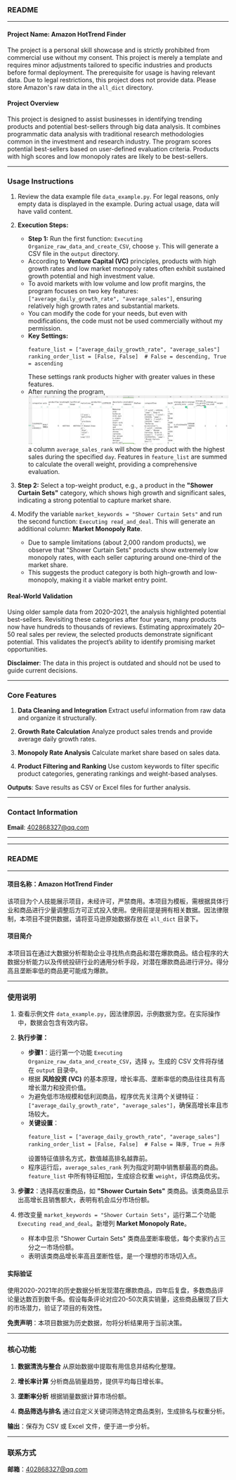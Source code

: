 ### **README**

---

#### **Project Name: Amazon HotTrend Finder**
The project is a personal skill showcase and is strictly prohibited from commercial use without my consent. This project is merely a template and requires minor adjustments tailored to specific industries and products before formal deployment. The prerequisite for usage is having relevant data. Due to legal restrictions, this project does not provide data. Please store Amazon's raw data in the `all_dict` directory.

#### **Project Overview**
This project is designed to assist businesses in identifying trending products and potential best-sellers through big data analysis. It combines programmatic data analysis with traditional research methodologies common in the investment and research industry. The program scores potential best-sellers based on user-defined evaluation criteria. Products with high scores and low monopoly rates are likely to be best-sellers.

---

### **Usage Instructions**
1. Review the data example file `data_example.py`. For legal reasons, only empty data is displayed in the example. During actual usage, data will have valid content.
   
2. **Execution Steps:**
   - **Step 1:** Run the first function: `Executing Organize_raw_data_and_create_CSV`, choose `y`. This will generate a CSV file in the `output` directory.
   - According to **Venture Capital (VC)** principles, products with high growth rates and low market monopoly rates often exhibit sustained growth potential and high investment value. 
   - To avoid markets with low volume and low profit margins, the program focuses on two key features: `["average_daily_growth_rate", "average_sales"]`, ensuring relatively high growth rates and substantial markets.
   - You can modify the code for your needs, but even with modifications, the code must not be used commercially without my permission.
   - **Key Settings:**
     ```
     feature_list = ["average_daily_growth_rate", "average_sales"]
     ranking_order_list = [False, False]  # False = descending, True = ascending
     ```
     These settings rank products higher with greater values in these features.
   - After running the program,
![images](images/pic.png)
a column `average_sales_rank` will show the product with the highest sales during the specified `day`. Features in `feature_list` are summed to calculate the overall weight, providing a comprehensive evaluation.

3. **Step 2:** Select a top-weight product, e.g., a product in the **"Shower Curtain Sets"** category, which shows high growth and significant sales, indicating a strong potential to capture market share.

4. Modify the variable `market_keywords = "Shower Curtain Sets"` and run the second function: `Executing read_and_deal`. This will generate an additional column: **Market Monopoly Rate**. 
   - Due to sample limitations (about 2,000 random products), we observe that "Shower Curtain Sets" products show extremely low monopoly rates, with each seller capturing around one-third of the market share.
   - This suggests the product category is both high-growth and low-monopoly, making it a viable market entry point.

#### **Real-World Validation**
Using older sample data from 2020–2021, the analysis highlighted potential best-sellers. Revisiting these categories after four years, many products now have hundreds to thousands of reviews. Estimating approximately 20–50 real sales per review, the selected products demonstrate significant potential. This validates the project’s ability to identify promising market opportunities.

**Disclaimer**: The data in this project is outdated and should not be used to guide current decisions.

---

### **Core Features**
1. **Data Cleaning and Integration**
   Extract useful information from raw data and organize it structurally.

2. **Growth Rate Calculation**
   Analyze product sales trends and provide average daily growth rates.

3. **Monopoly Rate Analysis**
   Calculate market share based on sales data.

4. **Product Filtering and Ranking**
   Use custom keywords to filter specific product categories, generating rankings and weight-based analyses.

**Outputs**: Save results as CSV or Excel files for further analysis.

---

### **Contact Information**
**Email**: 402868327@qq.com

---

---

### **README**

---

#### **项目名称：Amazon HotTrend Finder**
该项目为个人技能展示项目，未经许可，严禁商用。本项目为模板，需根据具体行业和商品进行少量调整后方可正式投入使用。使用前提是拥有相关数据。因法律限制，本项目不提供数据，请将亚马逊原始数据存放在 `all_dict` 目录下。

#### **项目简介**
本项目旨在通过大数据分析帮助企业寻找热点商品和潜在爆款商品。结合程序的大数据分析能力以及传统投研行业的通用分析手段，对潜在爆款商品进行评分。得分高且垄断率低的商品更可能成为爆款。

---

### **使用说明**
1. 查看示例文件 `data_example.py`，因法律原因，示例数据为空。在实际操作中，数据会包含有效内容。
   
2. **执行步骤：**
   - **步骤1**：运行第一个功能 `Executing Organize_raw_data_and_create_CSV`，选择 `y`。生成的 CSV 文件将存储在 `output` 目录中。
   - 根据 **风险投资 (VC)** 的基本原理，增长率高、垄断率低的商品往往具有高增长潜力和投资价值。
   - 为避免低市场规模和低利润商品，程序优先关注两个关键特征：`["average_daily_growth_rate", "average_sales"]`，确保高增长率且市场较大。
   - **关键设置**：
     ```
     feature_list = ["average_daily_growth_rate", "average_sales"]
     ranking_order_list = [False, False]  # False = 降序, True = 升序
     ```
     设置特征值排名方式，数值越高排名越靠前。
   - 程序运行后，`average_sales_rank` 列为指定时期中销售额最高的商品。`feature_list` 中所有特征相加，生成综合权重 `weight`，评估商品优劣。

3. **步骤2**：选择高权重商品，如 **"Shower Curtain Sets"** 类商品。该类商品显示出高增长且销售额大，表明有机会瓜分市场份额。

4. 修改变量 `market_keywords = "Shower Curtain Sets"`，运行第二个功能 `Executing read_and_deal`。新增列 **Market Monopoly Rate**。 
   - 样本中显示 "Shower Curtain Sets" 类商品垄断率极低，每个卖家约占三分之一市场份额。
   - 表明该类商品增长率高且垄断性低，是一个理想的市场切入点。

#### **实际验证**
使用2020-2021年的历史数据分析发现潜在爆款商品，四年后复盘，多数商品评论量达数百到数千条。假设每条评论对应20-50次真实销量，这些商品展现了巨大的市场潜力，验证了项目的有效性。

**免责声明**：本项目数据为历史数据，勿将分析结果用于当前决策。

---

### **核心功能**
1. **数据清洗与整合**
   从原始数据中提取有用信息并结构化整理。

2. **增长率计算**
   分析商品销量趋势，提供平均每日增长率。

3. **垄断率分析**
   根据销量数据计算市场份额。

4. **商品筛选与排名**
   通过自定义关键词筛选特定商品类别，生成排名与权重分析。

**输出**：保存为 CSV 或 Excel 文件，便于进一步分析。

---

### **联系方式**
**邮箱**：402868327@qq.com
